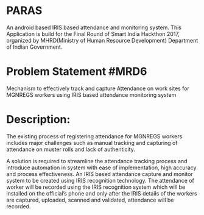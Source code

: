 # PARAS
An android based IRIS based attendance and monitoring system. This Application is build for the Final Round of Smart India Hackthon 2017, organized by MHRD(Ministry of Human Resource Development) Department of Indian Government.
 
# Problem Statement #MRD6
 Mechanism to effectively track and capture Attendance on work sites for MGNREGS workers using IRIS based attendance monitoring system

# Description:
The existing process of registering attendance for MGNREGS workers includes major challenges such as manual tracking and capturing of attendance on muster rolls and lack of authenticity.

A solution is required to streamline the attendance tracking process and introduce automation in system with ease of implementation, high accuracy and process effectiveness. An IRIS based attendance capture and monitor system to be created using IRIS recognition technology. The attendance of worker will be recorded using the IRIS recognition system which will be installed on the official’s phone and only after the IRIS details of the workers are captured, uploaded, scanned and validated, attendance will be recorded.
